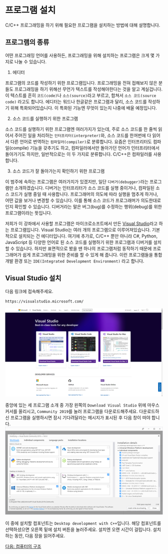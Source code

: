 # 프로그램 설치

C/C++ 프로그래밍을 하기 위해 필요한 프로그램을 설치하는 방법에 대해 설명합니다.

## 프로그램의 종류

어떤 프로그래밍 언어를 사용하든, 프로그래밍을 위해 설치하는 프로그램은 크게 몇 가지로 나눌 수 있습니다.

1. 에디터

프로그램의 코드를 작성하기 위한 프로그램입니다. 프로그래밍을 전혀 접해보지 않은 분들도 프로그래밍을 하기 위해선 무언가 텍스트를 작성해야한다는 것을 알고 계실겁니다. 이 텍스트를 흔히 `코드(code)`나 `소스(source)`라고 부르고, 합쳐서 `소스 코드(source code)` 라고도 합니다. 에디터는 워드나 한글같은 프로그램과 달리, 소스 코드를 작성하기 위해 특화되어있습니다. 이 특화된 기능엔 무엇이 있는지 나중에 배울 예정입니다.

2. 소스 코드를 실행하기 위한 프로그램

소스 코드를 실행하기 위한 프로그램엔 여러가지가 있는데, 주로 소스 코드를 한 줄씩 읽어서
주어진 일을 처리하는 `인터프리터(interpreter)`와, 소스 코드를 한꺼번에 다 읽어서 다른 언어로 번역하는 `컴파일러(compiler)`로 분류합니다. 요즘은 인터프리터도 컴파일(compile) 기능을 갖추기도 하고, 컴파일러에서만 돌아가던 언어가 인터프리터에서 돌아가기도 하지만, 일반적으로는 이 두 가지로 분류합니다. C/C++은 컴파일러를 사용합니다.

3. 소스 코드가 잘 돌아가는지 확인하기 위한 프로그램

이 범주에 속하는 프로그램은 여러가지가 있겠지만, 일단 `디버거(debugger)`라는 프로그램만 소개하겠습니다. 디버거는 인터프리터가 소스 코드를 실행 중이거나, 컴파일된 소스 코드가 실행 중일 때 사용합니다. 프로그래머의 의도에 따라 실행을 멈추게 하거나, 어떤 값을 보거나 변경할 수 있습니다. 이를 통해 소스 코드가 프로그래머가 의도한대로인지 확인할 수 있습니다. 디버거라는 말은 버그(bug)를 수정하는 행위(debug)를 위한 프로그램이라는 뜻입니다.

저희가 이 강좌에서 사용할 프로그램은 마이크로소프트에서 만든 [Visual Studio](https://visualstudio.microsoft.com/)라고 하는 프로그램입니다.
Visual Studio는 여러 개의 프로그램으로 이루어져있습니다. 기본적으로 설치되는 건 에디터입니다. 여기에 추가로, C/C++ 뿐만 아니라 C#, Python, JavaScript 등 다양한 언어로 된 소스 코드를 실행하기 위한 프로그램과 디버거를 설치할 수 있습니다. 하지만 표면적으로 봤을 땐 하나의 프로그램처럼 동작하기 때문에 프로그래머가 쉽게 프로그래밍을 위한 준비를 할 수 있게 해 줍니다. 이런 프로그램들을 통합 개발 환경 또는 `IDE(Integrated Development Environment)` 라고 합니다.


## Visual Studio 설치

다음 링크에 접속해주세요.
```
https://visualstudio.microsoft.com/
```
![Visual Studio 홈페이지](img/1.png "Visual Studio 홈페이지")

중앙에 있는 세 프로그램 소개 중 가장 왼쪽의 `Download Visual Studio` 위에 마우스 커서를 올리시고, `Community 2019`를 눌러 프로그램을 다운로드해주세요. 다운로드하신 프로그램을 실행하시면 잠시 기다려달라는 메시지가 표시된 후 다음 창이 떠야 합니다.
![Visual Studio Installer](img/2.png "Visual Studio Installer")

이 중에 설치할 컴포넌트는 `Desktop development with C++`입니다. 해당 컴포넌트를 선택하셨으면 오른쪽 밑에 설치 버튼을 눌러주세요. 설치엔 오랜 시간이 걸립니다. 설치하는 동안, 다음 장을 읽어주세요.

[다음: 컴퓨터의 구조](../2-structure-of-computers)
